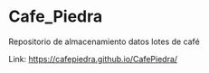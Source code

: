 # Cafe_Piedra
Repositorio de almacenamiento datos lotes de café

Link: https://cafepiedra.github.io/CafePiedra/
